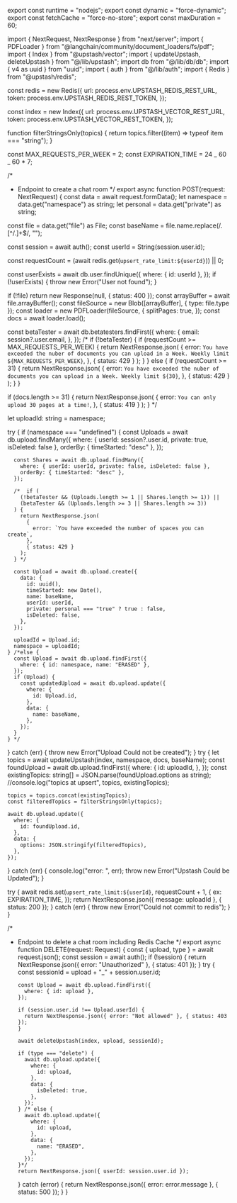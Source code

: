 export const runtime = "nodejs";
export const dynamic = "force-dynamic";
export const fetchCache = "force-no-store";
export const maxDuration = 60;

import { NextRequest, NextResponse } from "next/server";
import { PDFLoader } from "@langchain/community/document_loaders/fs/pdf";
import { Index } from "@upstash/vector";
import { updateUpstash, deleteUpstash } from "@/lib/upstash";
import db from "@/lib/db/db";
import { v4 as uuid } from "uuid";
import { auth } from "@/lib/auth";
import { Redis } from "@upstash/redis";

const redis = new Redis({
url: process.env.UPSTASH_REDIS_REST_URL,
token: process.env.UPSTASH_REDIS_REST_TOKEN,
});

const index = new Index({
url: process.env.UPSTASH_VECTOR_REST_URL,
token: process.env.UPSTASH_VECTOR_REST_TOKEN,
});

function filterStringsOnly(topics) {
return topics.filter((item) => typeof item === "string");
}

const MAX_REQUESTS_PER_WEEK = 2;
const EXPIRATION_TIME = 24 _ 60 _ 60 \* 7;

/\*

- Endpoint to create a chat room
  \*/
  export async function POST(request: NextRequest) {
  const data = await request.formData();
  let namespace = data.get("namespace") as string;
  let personal = data.get("private") as string;

const file = data.get("file") as File;
const baseName = file.name.replace(/\.[^/.]+$/, "");

const session = await auth();
const userId = String(session.user.id);

const requestCount =
(await redis.get<number>(`upsert_rate_limit:${userId}`)) || 0;

const userExists = await db.user.findUnique({
where: { id: userId },
});
if (!userExists) {
throw new Error("User not found");
}

if (!file) return new Response(null, { status: 400 });
const arrayBuffer = await file.arrayBuffer();
const fileSource = new Blob([arrayBuffer], { type: file.type });
const loader = new PDFLoader(fileSource, {
splitPages: true,
});
const docs = await loader.load();

const betaTester = await db.betatesters.findFirst({
where: {
email: session?.user.email,
},
});
/\*
if (!betaTester) {
if (requestCount >= MAX_REQUESTS_PER_WEEK) {
return NextResponse.json(
{
error: `You have exceeded the nuber of documents you can upload in a Week. Weekly limit ${MAX_REQUESTS_PER_WEEK}`,
},
{ status: 429 }
);
}
} else {
if (requestCount >= 31) {
return NextResponse.json(
{
error: `You have exceeded the nuber of documents you can upload in a Week. Weekly limit ${30}`,
},
{ status: 429 }
);
}
}

if (docs.length >= 31) {
return NextResponse.json(
{
error: `You can only upload 30 pages at a time!`,
},
{ status: 419 }
);
} \*/

let uploadId: string = namespace;

try {
if (namespace === "undefined") {
const Uploads = await db.upload.findMany({
where: { userId: session?.user.id, private: true, isDeleted: false },
orderBy: { timeStarted: "desc" },
});

      const Shares = await db.upload.findMany({
        where: { userId: userId, private: false, isDeleted: false },
        orderBy: { timeStarted: "desc" },
      });

      /*  if (
        (!betaTester && (Uploads.length >= 1 || Shares.length >= 1)) ||
        (betaTester && (Uploads.length >= 3 || Shares.length >= 3))
      ) {
        return NextResponse.json(
          {
            error: `You have exceeded the number of spaces you can create`,
          },
          { status: 429 }
        );
      } */

      const Upload = await db.upload.create({
        data: {
          id: uuid(),
          timeStarted: new Date(),
          name: baseName,
          userId: userId,
          private: personal === "true" ? true : false,
          isDeleted: false,
        },
      });

      uploadId = Upload.id;
      namespace = uploadId;
    } /*else {
      const Upload = await db.upload.findFirst({
        where: { id: namespace, name: "ERASED" },
      });
      if (Upload) {
        const updatedUpload = await db.upload.update({
          where: {
            id: Upload.id,
          },
          data: {
            name: baseName,
          },
        });
      }
    } */

} catch (err) {
throw new Error("Upload Could not be created");
}
try {
let topics = await updateUpstash(index, namespace, docs, baseName);
const foundUpload = await db.upload.findFirst({
where: {
id: uploadId,
},
});
const existingTopics: string[] = JSON.parse(foundUpload.options as string);
//console.log("topics at upsert", topics, existingTopics);

    topics = topics.concat(existingTopics);
    const filteredTopics = filterStringsOnly(topics);

    await db.upload.update({
      where: {
        id: foundUpload.id,
      },
      data: {
        options: JSON.stringify(filteredTopics),
      },
    });

} catch (err) {
console.log("error: ", err);
throw new Error("Upstash Could be Updated");
}

try {
await redis.set(`upsert_rate_limit:${userId}`, requestCount + 1, {
ex: EXPIRATION_TIME,
});
return NextResponse.json({ message: uploadId }, { status: 200 });
} catch (err) {
throw new Error("Could not commit to redis");
}
}

/\*

- Endpoint to delete a chat room including Redis Cache
  \*/
  export async function DELETE(request: Request) {
  const { upload, type } = await request.json();
  const session = await auth();
  if (!session) {
  return NextResponse.json({ error: "Unauthorized" }, { status: 401 });
  }
  try {
  const sessionId = upload + "\_" + session.user.id;

      const Upload = await db.upload.findFirst({
        where: { id: upload },
      });

      if (session.user.id !== Upload.userId) {
        return NextResponse.json({ error: "Not allowed" }, { status: 403 });
      }

      await deleteUpstash(index, upload, sessionId);

      if (type === "delete") {
        await db.upload.update({
          where: {
            id: upload,
          },
          data: {
            isDeleted: true,
          },
        });
      } /* else {
        await db.upload.update({
          where: {
            id: upload,
          },
          data: {
            name: "ERASED",
          },
        });
      }*/
      return NextResponse.json({ userId: session.user.id });

  } catch (error) {
  return NextResponse.json({ error: error.message }, { status: 500 });
  }
  }
